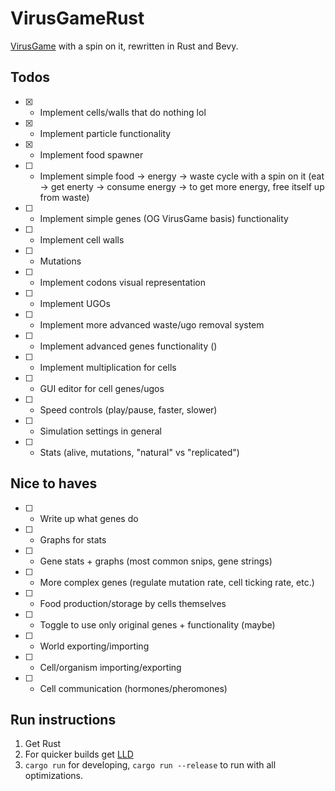 # VirusGameRust
[VirusGame](https://github.com/carykh/VirusGame/) with a spin on it, rewritten in Rust and Bevy.

## Todos

- [x] - Implement cells/walls that do nothing lol
- [x] - Implement particle functionality
- [x] - Implement food spawner
- [ ] - Implement simple food -> energy -> waste cycle with a spin on it (eat -> get enerty -> consume energy -> to get more energy, free itself up from waste)
- [ ] - Implement simple genes (OG VirusGame basis) functionality
- [ ] - Implement cell walls
- [ ] - Mutations
- [ ] - Implement codons visual representation
- [ ] - Implement UGOs
- [ ] - Implement more advanced waste/ugo removal system
- [ ] - Implement advanced genes functionality ()
- [ ] - Implement multiplication for cells
- [ ] - GUI editor for cell genes/ugos
- [ ] - Speed controls (play/pause, faster, slower)
- [ ] - Simulation settings in general
- [ ] - Stats (alive, mutations, "natural" vs "replicated")

## Nice to haves

- [ ] - Write up what genes do
- [ ] - Graphs for stats
- [ ] - Gene stats + graphs (most common snips, gene strings)
- [ ] - More complex genes (regulate mutation rate, cell ticking rate, etc.)
- [ ] - Food production/storage by cells themselves
- [ ] - Toggle to use only original genes + functionality (maybe)
- [ ] - World exporting/importing
- [ ] - Cell/organism importing/exporting
- [ ] - Cell communication (hormones/pheromones)



## Run instructions
1. Get Rust
2. For quicker builds get [LLD](https://github.com/carykh/VirusGame/)
3. `cargo run` for developing, `cargo run --release` to run with all optimizations.